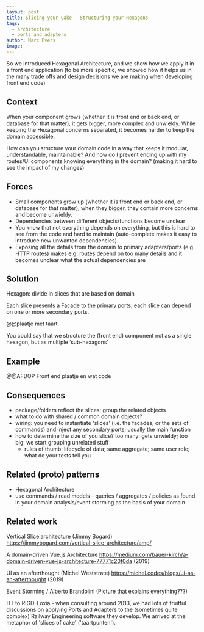```yaml
---
layout: post
title: Slicing your Cake - Structuring your Hexagons
tags:
  - architecture
  - ports and adapters
author: Marc Evers
image: 
---
```


So we introduced Hexagonal Architecture, and we show how we apply it in a front end application (to be more specific, we showed how it helps us in the many trade offs and design decisions we are making when developing front end code)

## Context 

When your component grows (whether it is front end or back end, or database for that matter), it gets bigger, more complex and unwieldy. While keeping the Hexagonal concerns separated, it becomes harder to keep the domain accessible.

How can you structure your domain code in a way that keeps it modular, understandable, maintainable? And how do I prevent ending up with my routes/UI components knowing everything in the domain? (making it hard to see the impact of my changes)

## Forces

- Small components grow up (whether it is front end or back end, or database for that matter), when they bigger, they contain more concerns and become unwieldy. 
- Dependencies between different objects/functions become unclear
- You know that not everything depends on everything, but this is hard to see from the code and hard to maintain (auto-complete makes it easy to introduce new unwanted dependencies)
- Exposing all the details from the domain to primary adapters/ports (e.g. HTTP routes) makes e.g. routes depend on too many details and it becomes unclear what the actual dependencies are

## Solution

Hexagon: divide in slices that are based on domain

Each slice presents a Facade to the primary ports; each slice can depend on one or more secondary ports.

@@plaatje met taart 

You could say that we structure the (front end) component not as a single hexagon, but as multiple ‘sub-hexagons’

## Example 

@@AFDOP Front end plaatje en wat code

## Consequences

- package/folders reflect the slices; group the related objects
- what to do with shared / common domain objects?
- wiring: you need to instantiate 'slices' (i.e. the facades, or the sets of commands) and inject any secondary ports; usually the main function
- how to determine the size of you slice? too many: gets unwieldy; too big: we start grouping unrelated stuff
  - rules of thumb: lifecycle of data; same aggregate; same user role; what do your tests tell you

## Related (proto) patterns

- Hexagonal Architecture
- use commands / read models - queries / aggregates / policies as found in your domain analysis/event storming as the basis of your domain

## Related work

Vertical Slice architecture (Jimmy Bogard) https://jimmybogard.com/vertical-slice-architecture/amp/ 

A domain-driven Vue.js Architecture https://medium.com/bauer-kirch/a-domain-driven-vue-js-architecture-77771c20f0da (2019)

UI as an afterthought (Michel Weststrate) https://michel.codes/blogs/ui-as-an-afterthought (2019)

Event Storming / Alberto Brandolini (Picture that explains everything???)

HT to RIGD-Loxia - when consulting around 2013, we had lots of fruitful discussions on applying Ports and Adapters to the (sometimes quite complex) Railway Engineering software they develop. We arrived at the metaphor of 'slices of cake' ('taartpunten').
